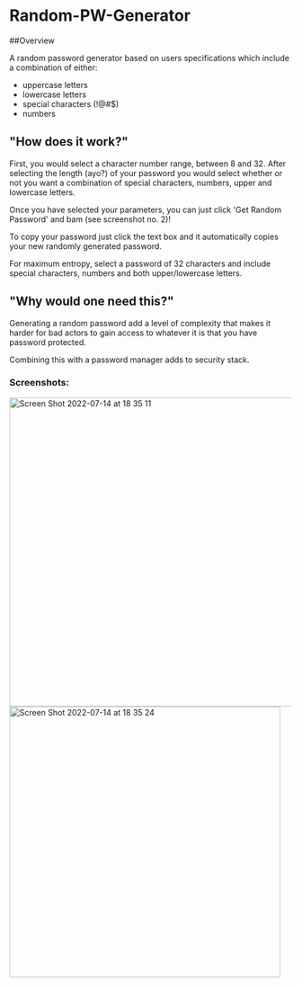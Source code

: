 # Random-PW-Generator

##Overview

A random password generator based on users specifications which include a combination of either:
- uppercase letters
- lowercase letters
- special characters (!@#$)
- numbers

## "How does it work?"

First, you would select a character number range, between 8 and 32. After selecting the length (ayo?) of your password you would select whether or not you want a combination of special characters, numbers, upper and lowercase letters. 

Once you have selected your parameters, you can just click 'Get Random Password' and bam (see screenshot no. 2)!

To copy your password just click the text box and it automatically copies your new randomly generated password. 

For maximum entropy, select a password of 32 characters and include special characters, numbers and both upper/lowercase letters. 

## "Why would one need this?"

Generating a random password add a level of complexity that makes it harder for bad actors to gain access to whatever it is that you have password protected. 

Combining this with a password manager adds to security stack. 

### Screenshots:

<img width="550" alt="Screen Shot 2022-07-14 at 18 35 11" src="https://user-images.githubusercontent.com/95362321/179047145-96e83315-778b-4fc9-a921-81619eb1e03b.png">

<img width="482" alt="Screen Shot 2022-07-14 at 18 35 24" src="https://user-images.githubusercontent.com/95362321/179047168-7d402e36-cfb6-4ab1-9773-cc4b0185ed92.png">
